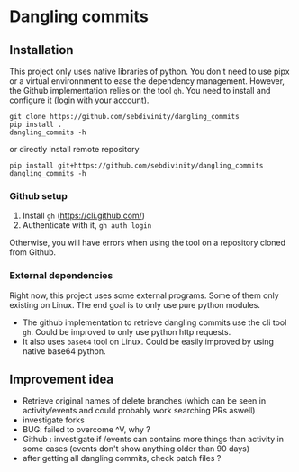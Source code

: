 # Dangling commits

## Installation

This project only uses native libraries of python. You don't need to use pipx or a virtual environnment to ease the dependency management.
However, the Github implementation relies on the tool `gh`. You need to install and configure it (login with your account).

```
git clone https://github.com/sebdivinity/dangling_commits
pip install .
dangling_commits -h
```

or directly install remote repository

```
pip install git+https://github.com/sebdivinity/dangling_commits
dangling_commits -h
```

### Github setup

1. Install `gh` (https://cli.github.com/)
2. Authenticate with it, `gh auth login`

Otherwise, you will have errors when using the tool on a repository cloned from Github.

### External dependencies

Right now, this project uses some external programs. Some of them only existing on Linux. The end goal is to only use pure python modules.

- The github implementation to retrieve dangling commits use the cli tool `gh`. Could be improved to only use python http requests.
- It also uses `base64` tool on Linux. Could be easily improved by using native base64 python.

## Improvement idea

- Retrieve original names of delete branches (which can be seen in activity/events and could probably work searching PRs aswell)
- investigate forks
- BUG: failed to overcome ^V, why ?
- Github : investigate if /events can contains more things than activity in some cases (events don't show anything older than 90 days)
- after getting all dangling commits, check patch files ?
